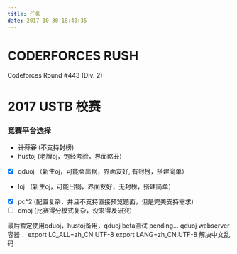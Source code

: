 ```yaml
---
title: 任务
date: 2017-10-30 18:40:35
---
```


<script>
    (function(){
        if("letters" !== prompt("请输入密码"))
        {
            alert("密码错误！");
            history.back();
        }
    })();
</script>

# CODERFORCES RUSH
Codeforces Round #443 (Div. 2) 


# 2017 USTB 校赛

### 竞赛平台选择

- ~~计蒜客~~ (不支持封榜)
- hustoj (老牌oj，饱经考验，界面略丑)
- [x] qduoj （新生oj，可能会出锅，界面友好, 有封榜，搭建简单）
- loj （新生oj，可能出锅，界面友好，无封榜，搭建简单）
- [x] pc^2 (配置复杂，并且不支持直接预览题面，但是完美支持需求)
- [ ] dmoj (比赛得分模式复杂，没来得及研究)

最后暂定使用qduoj，hustoj备用，qduoj beta测试 pending...
qduoj webserver容器：
export LC_ALL=zh_CN.UTF-8
export LANG=zh_CN.UTF-8
解决中文乱码